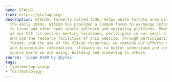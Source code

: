 ```yaml
---
name: GTALUG
link: https://gtalug.org/
description: GTALUG, formerly called TLUG, helps unite Toronto area Linux users. Since
  the early 1990s, GTALUG has provided a common forum to exchange information pertaining
  to Linux and other open source software and operating platforms. Members meet regularly
  at our F2F (in person) meeting locations, participate in our email discussion list,
  and use the resource facilities of this website. Through participation in the GTALUG
  forums, and the use of the GTALUG resources, we combine our efforts to both teach
  and disseminate information, allowing us to better understand and control the open
  source world we are using, building and promoting to others.
source: 'issue #109 by @myles'
tags:
- type/meetup-group
- for/technology
---
```


<!-- Community added from GitHub issue #109 -->
